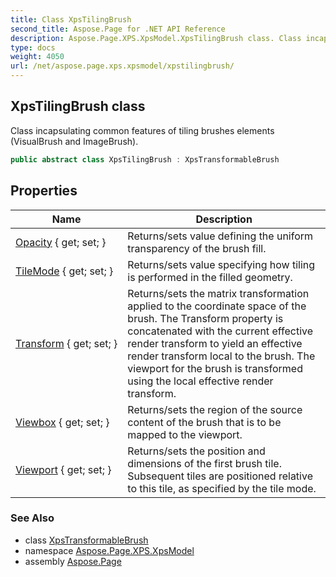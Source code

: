 ```yaml
---
title: Class XpsTilingBrush
second_title: Aspose.Page for .NET API Reference
description: Aspose.Page.XPS.XpsModel.XpsTilingBrush class. Class incapsulating common features of tiling brushes elements VisualBrush and ImageBrush
type: docs
weight: 4050
url: /net/aspose.page.xps.xpsmodel/xpstilingbrush/
---
```

## XpsTilingBrush class

Class incapsulating common features of tiling brushes elements (VisualBrush and ImageBrush).

```csharp
public abstract class XpsTilingBrush : XpsTransformableBrush
```

## Properties

| Name | Description |
| --- | --- |
| [Opacity](../../aspose.page.xps.xpsmodel/xpsbrush/opacity/) { get; set; } | Returns/sets value defining the uniform transparency of the brush fill. |
| [TileMode](../../aspose.page.xps.xpsmodel/xpstilingbrush/tilemode/) { get; set; } | Returns/sets value specifying how tiling is performed in the filled geometry. |
| [Transform](../../aspose.page.xps.xpsmodel/xpstransformablebrush/transform/) { get; set; } | Returns/sets the matrix transformation applied to the coordinate space of the brush. The Transform property is concatenated with the current effective render transform to yield an effective render transform local to the brush. The viewport for the brush is transformed using the local effective render transform. |
| [Viewbox](../../aspose.page.xps.xpsmodel/xpstilingbrush/viewbox/) { get; set; } | Returns/sets the region of the source content of the brush that is to be mapped to the viewport. |
| [Viewport](../../aspose.page.xps.xpsmodel/xpstilingbrush/viewport/) { get; set; } | Returns/sets the position and dimensions of the first brush tile. Subsequent tiles are positioned relative to this tile, as specified by the tile mode. |

### See Also

* class [XpsTransformableBrush](../xpstransformablebrush/)
* namespace [Aspose.Page.XPS.XpsModel](../../aspose.page.xps.xpsmodel/)
* assembly [Aspose.Page](../../)



